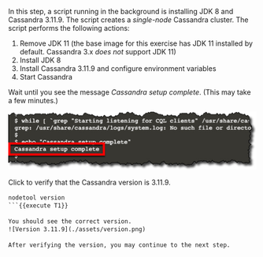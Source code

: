 In this step, a script running in the background is installing JDK 8 and Cassandra 3.11.9. The script creates a *single-node* Cassandra cluster. The script performs the following actions:

1. Remove JDK 11 (the base image for this exercise has JDK 11 installed by default. Cassandra 3.x *does not* support JDK 11)
2. Install JDK 8
3. Install Cassandra 3.11.9 and configure environment variables
4. Start Cassandra

Wait until you see the message *Cassandra setup complete*. (This may take a few minutes.)

![Setup Complete](./assets/setup-complete.jpg)

Click to verify that the Cassandra version is 3.11.9.
```
nodetool version
```{{execute T1}}

You should see the correct version.
![Version 3.11.9](./assets/version.png)

After verifying the version, you may continue to the next step.
